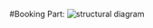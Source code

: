 
#Booking Part:
![structural diagram](https://user-images.githubusercontent.com/94226412/143375380-e6275365-7aa3-4b02-91fc-92f23b0b711f.PNG)
